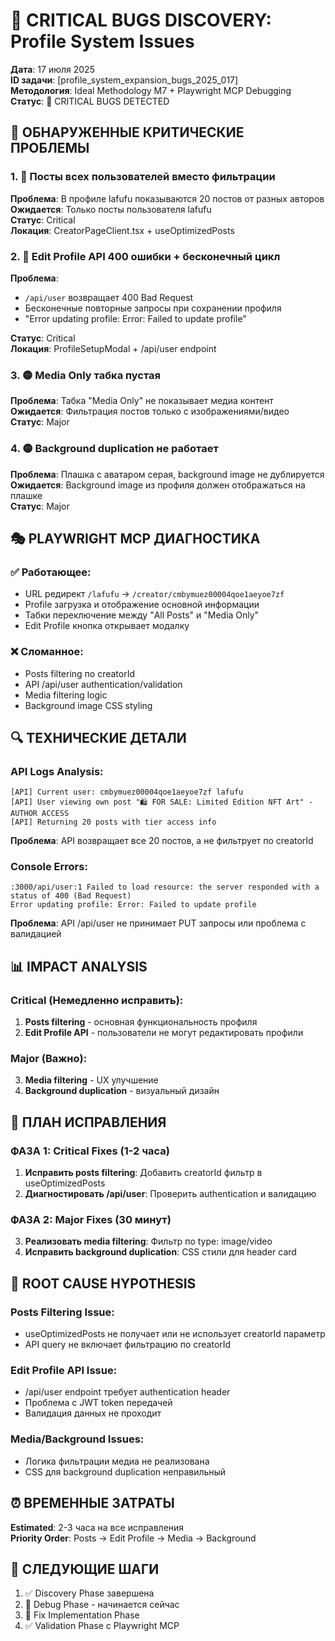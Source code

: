 # 🐛 CRITICAL BUGS DISCOVERY: Profile System Issues

**Дата**: 17 июля 2025  
**ID задачи**: [profile_system_expansion_bugs_2025_017]  
**Методология**: Ideal Methodology M7 + Playwright MCP Debugging  
**Статус**: 🔴 CRITICAL BUGS DETECTED

## 🚨 ОБНАРУЖЕННЫЕ КРИТИЧЕСКИЕ ПРОБЛЕМЫ

### 1. 🔴 **Посты всех пользователей вместо фильтрации**
**Проблема**: В профиле lafufu показываются 20 постов от разных авторов  
**Ожидается**: Только посты пользователя lafufu  
**Статус**: Critical  
**Локация**: CreatorPageClient.tsx + useOptimizedPosts

### 2. 🔴 **Edit Profile API 400 ошибки + бесконечный цикл**
**Проблема**: 
- `/api/user` возвращает 400 Bad Request
- Бесконечные повторные запросы при сохранении профиля
- "Error updating profile: Error: Failed to update profile"

**Статус**: Critical  
**Локация**: ProfileSetupModal + /api/user endpoint

### 3. 🟡 **Media Only табка пустая**
**Проблема**: Табка "Media Only" не показывает медиа контент  
**Ожидается**: Фильтрация постов только с изображениями/видео  
**Статус**: Major  

### 4. 🟡 **Background duplication не работает**
**Проблема**: Плашка с аватаром серая, background image не дублируется  
**Ожидается**: Background image из профиля должен отображаться на плашке  
**Статус**: Major

## 🎭 PLAYWRIGHT MCP ДИАГНОСТИКА

### ✅ Работающее:
- URL редирект `/lafufu` → `/creator/cmbymuez00004qoe1aeyoe7zf`
- Profile загрузка и отображение основной информации
- Табки переключение между "All Posts" и "Media Only"
- Edit Profile кнопка открывает модалку

### ❌ Сломанное:
- Posts filtering по creatorId 
- API /api/user authentication/validation
- Media filtering logic
- Background image CSS styling

## 🔍 ТЕХНИЧЕСКИЕ ДЕТАЛИ

### API Logs Analysis:
```
[API] Current user: cmbymuez00004qoe1aeyoe7zf lafufu
[API] User viewing own post "🛍️ FOR SALE: Limited Edition NFT Art" - AUTHOR ACCESS
[API] Returning 20 posts with tier access info
```

**Проблема**: API возвращает все 20 постов, а не фильтрует по creatorId

### Console Errors:
```
:3000/api/user:1 Failed to load resource: the server responded with a status of 400 (Bad Request)
Error updating profile: Error: Failed to update profile
```

**Проблема**: API /api/user не принимает PUT запросы или проблема с валидацией

## 📊 IMPACT ANALYSIS

### Critical (Немедленно исправить):
1. **Posts filtering** - основная функциональность профиля
2. **Edit Profile API** - пользователи не могут редактировать профили

### Major (Важно):
3. **Media filtering** - UX улучшение
4. **Background duplication** - визуальный дизайн

## 🎯 ПЛАН ИСПРАВЛЕНИЯ

### ФАЗА 1: Critical Fixes (1-2 часа)
1. **Исправить posts filtering**: Добавить creatorId фильтр в useOptimizedPosts
2. **Диагностировать /api/user**: Проверить authentication и валидацию

### ФАЗА 2: Major Fixes (30 минут)  
3. **Реализовать media filtering**: Фильтр по type: image/video
4. **Исправить background duplication**: CSS стили для header card

## 🔧 ROOT CAUSE HYPOTHESIS

### Posts Filtering Issue:
- useOptimizedPosts не получает или не использует creatorId параметр
- API query не включает фильтрацию по creatorId

### Edit Profile API Issue:
- /api/user endpoint требует authentication header
- Проблема с JWT token передачей
- Валидация данных не проходит

### Media/Background Issues:
- Логика фильтрации медиа не реализована
- CSS для background duplication неправильный

## ⏰ ВРЕМЕННЫЕ ЗАТРАТЫ
**Estimated**: 2-3 часа на все исправления  
**Priority Order**: Posts → Edit Profile → Media → Background

## 📝 СЛЕДУЮЩИЕ ШАГИ
1. ✅ Discovery Phase завершена
2. 🔄 Debug Phase - начинается сейчас
3. 🔧 Fix Implementation Phase 
4. ✅ Validation Phase с Playwright MCP 